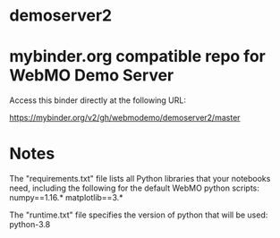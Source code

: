 # demoserver2
# mybinder.org compatible repo for WebMO Demo Server

Access this binder directly at the following URL: 

https://mybinder.org/v2/gh/webmodemo/demoserver2/master

# Notes
The "requirements.txt" file lists all Python libraries that your notebooks
need, including the following for the default WebMO python scripts:
numpy==1.16.*
matplotlib==3.*

The "runtime.txt" file specifies the version of python that will be used:
python-3.8
